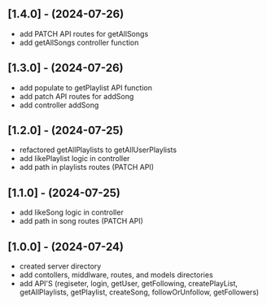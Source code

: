 ## [1.4.0] - (2024-07-26)
- add PATCH API routes for getAllSongs
- add getAllSongs controller function 

## [1.3.0] - (2024-07-26)
- add populate to getPlaylist API function
- add patch API routes for addSong
- add controller addSong

## [1.2.0] - (2024-07-25)
- refactored getAllPlaylists to getAllUserPlaylists
- add likePlaylist logic in controller
- add path in playlists routes (PATCH API)

## [1.1.0] - (2024-07-25)
- add likeSong logic in controller
- add path in song routes (PATCH API)

## [1.0.0] - (2024-07-24)
- created server directory
- add contollers, middlware, routes, and models directories
- add API'S (regiseter, login, getUser, getFollowing, createPlayList, getAllPlaylists, getPlaylist, createSong, followOrUnfollow, getFollowers)